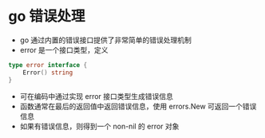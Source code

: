 # go 错误处理

- go 通过内置的错误接口提供了非常简单的错误处理机制
- error 是一个接口类型，定义

```go
type error interface {
    Error() string
}
```

- 可在编码中通过实现 error 接口类型生成错误信息
- 函数通常在最后的返回值中返回错误信息，使用 errors.New 可返回一个错误信息
- 如果有错误信息，则得到一个 non-nil 的 error 对象